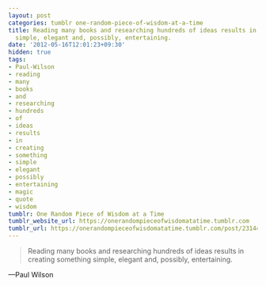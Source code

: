 ```yaml
---
layout: post
categories: tumblr one-random-piece-of-wisdom-at-a-time
title: Reading many books and researching hundreds of ideas results in creating something
  simple, elegant and, possibly, entertaining.
date: '2012-05-16T12:01:23+09:30'
hidden: true
tags:
- Paul-Wilson
- reading
- many
- books
- and
- researching
- hundreds
- of
- ideas
- results
- in
- creating
- something
- simple
- elegant
- possibly
- entertaining
- magic
- quote
- wisdom
tumblr: One Random Piece of Wisdom at a Time
tumblr_website_url: https://onerandompieceofwisdomatatime.tumblr.com
tumblr_url: https://onerandompieceofwisdomatatime.tumblr.com/post/23144225525/reading-many-books-and-researching-hundreds-of
---
```

> Reading many books and researching hundreds of ideas results in creating something simple, elegant and, possibly, entertaining.

—Paul Wilson
